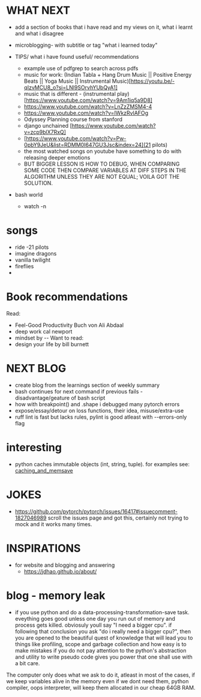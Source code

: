 # WHAT NEXT
- add a section of books that i have read and my views on it, what i learnt and what i disagree
- microblogging- with subtitle or tag "what i learned today"
- TIPS/ what i have found useful/ recommendations
    - example use of pdfgrep to search across pdfs
    - music for work: (Indian Tabla + Hang Drum Music || Positive Energy Beats || Yoga Music || Instrumental Music)[https://youtu.be/-qIzvMCU8_o?si=LNl9SOrvhYUbQyA1]
    - music that is different - (instrumental play)[https://www.youtube.com/watch?v=9Am1iq5a9D8]
    - https://www.youtube.com/watch?v=LnZzZMSM4-4
    - https://www.youtube.com/watch?v=IWkzRvlAFOg
    - Odyssey Planning course from stanford
    - django unchained [https://www.youtube.com/watch?v=zcp9blX7RxQ]
    - [https://www.youtube.com/watch?v=Pw-0pbY9JeU&list=RDMM0I647GU3Jsc&index=24](21 pilots)
    - the most watched songs on youtube have something to do with releasing deeper emotions
    - BUT BIGGER LESSON IS HOW TO DEBUG, WHEN COMPARING SOME CODE THEN COMPARE VARIABLES AT DIFF STEPS IN THE ALGORITHM UNLESS THEY ARE NOT EQUAL; VOILA GOT THE SOLUTION.
    
- bash world
    - watch -n<time in secs> <command like nvidia-smi>
    
# songs
- ride -21 pilots
- imagine dragons
- vanilla twilight
- fireflies
-
# Book recommendations
Read:
- Feel-Good Productivity
Buch von Ali Abdaal
- deep work cal newport
- mindset by --
Want to read:
- design your life by bill burnett

    
# NEXT BLOG
- create blog from the learnings section of weekly summary
- bash continues for next command if previous fails - disadvantage/geature of bash script
- how with breakpoint() and .shape i debugged many pytorch errors
- expose/essay/detour on loss functions, their idea, misuse/extra-use
- ruff lint is fast but lacks rules, pylint is good atleast with --errors-only flag

# interesting
- python caches immutable objects (int, string, tuple). for examples see: [caching_and_memsave](https://www.digitalocean.com/community/tutorials/python-id)

# JOKES
- https://github.com/pytorch/pytorch/issues/16417#issuecomment-1827046989 
	scroll the issues page and got this, certainly not trying to mock and it works many times.
# INSPIRATIONS

- for website and blogging and answering
    - https://jdhao.github.io/about/  
    
# blog - memory leak
- if you use python and do a data-processing-transformation-save task. eveything goes good unless one day you run out of memory and process gets killed. obviosuly youll say "I need a bigger cpu". if following that conclusion you ask "do i really need a bigger cpu?", then you are opened to the beautiful quest of knowledge that will lead you to things like profiling, scope and garbage collection and how easy is to make mistakes if you do not pay attention to the python's abstraction and utility to write pseudo code gives you power that one shall use with a bit care.

The computer only does what we ask to do it, atleast in most of the cases, if we keep variables alive in the memory even if we dont need them, python compiler, oops interpreter, will keep them allocated in our cheap 64GB RAM.

